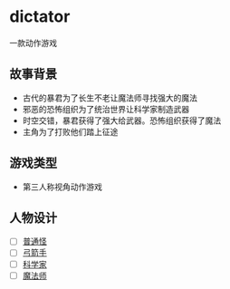 # dictator
一款动作游戏
## 故事背景
+ 古代的暴君为了长生不老让魔法师寻找强大的魔法
+ 邪恶的恐怖组织为了统治世界让科学家制造武器
+ 时空交错，暴君获得了强大给武器。恐怖组织获得了魔法
+ 主角为了打败他们踏上征途
## 游戏类型
  + 第三人称视角动作游戏
## 人物设计
- [ ] [普通怪](https://github.com/dongbeiyewu/dictator/blob/master/%E5%8F%A4%E4%BB%A3%E4%BA%BA%E7%89%A9/%E6%99%AE%E9%80%9A%E6%80%AA.md)
- [ ] [弓箭手]()
- [ ] [科学家]()
- [ ] [魔法师]()